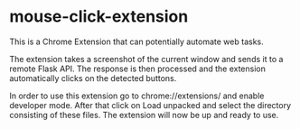 # mouse-click-extension

This is a Chrome Extension that can potentially automate web tasks.

The extension takes a screenshot of the current window and sends it to a remote Flask API. The response is then processed and the extension automatically clicks on the detected buttons.

In order to use this extension go to chrome://extensions/ and enable developer mode. After that click on Load unpacked and select the directory consisting of these files. The extension will now be up and ready to use. 


